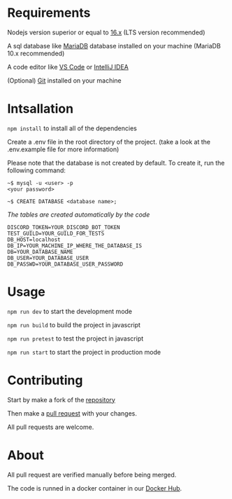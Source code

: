 # Requirements

Nodejs version superior or equal to [16.x](https://nodejs.org/en/download/) (LTS version recommended)

A sql database like [MariaDB](https://mariadb.org/) database installed on your machine (MariaDB 10.x recommended)

A code editor like [VS Code](https://code.visualstudio.com/) or [IntelliJ IDEA](https://www.jetbrains.com/idea/)

(Optional) [Git](https://git-scm.com/) installed on your machine

# Intsallation

`npm install` to install all of the dependencies

Create a .env file in the root directory of the project.
(take a look at the .env.example file for more information)

Please note that the database is not created by default.
To create it, run the following command:

```shell
~$ mysql -u <user> -p
<your password>

~$ CREATE DATABASE <database name>;
```

*The tables are created automatically by the code*

```env
DISCORD_TOKEN=YOUR_DISCORD_BOT_TOKEN
TEST_GUILD=YOUR_GUILD_FOR_TESTS
DB_HOST=localhost
DB_IP=YOUR_MACHINE_IP_WHERE_THE_DATABASE_IS
DB=YOUR_DATABASE_NAME
DB_USER=YOUR_DATABASE_USER
DB_PASSWD=YOUR_DATABASE_USER_PASSWORD
```

# Usage

`npm run dev` to start the development mode

`npm run build` to build the project in javascript

`npm run pretest` to test the project in javascript

`npm run start` to start the project in production mode

# Contributing

Start by make a fork of the [repository](https://github.com/IgeCorp/IgeTickets)

Then make a [pull request](https://github.com/IgeCorp/IgeTickets/pulls) with your changes.

All pull requests are welcome.

# About

All pull request are verified manually before being merged.

The code is runned in a docker container in our [Docker Hub](https://hub.docker.com/r/ige-corp/ige-tickets/).
